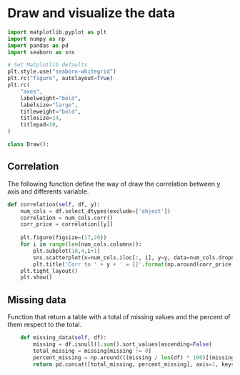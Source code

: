 # Draw and visualize the data

```python
import matplotlib.pyplot as plt
import numpy as np
import pandas as pd
import seaborn as sns

# Set Matplotlib defaults
plt.style.use("seaborn-whitegrid")
plt.rc("figure", autolayout=True)
plt.rc(
    "axes",
    labelweight="bold",
    labelsize="large",
    titleweight="bold",
    titlesize=14,
    titlepad=10,
)

class Draw():
```

## Correlation

The following function define the way of draw the correlation between y axis and differents variable.

```python
def correlation(self, df, y):
    num_cols = df.select_dtypes(exclude=['object'])
    correlation = num_cols.corr()
    corr_price = correlation[[y]]
    
    plt.figure(figsize=(17,20))
    for i in range(len(num_cols.columns)):
        plt.subplot(10,4,i+1)
        sns.scatterplot(x=num_cols.iloc[:, i], y=y, data=num_cols.dropna())
        plt.title('Corr to ' + y + ' = {}'.format(np.around(corr_price.iloc[i, 0], decimals=2)))
    plt.tight_layout()
    plt.show()
```

## Missing data

Function that return a table with a total of missing values and the percent of them respect to the total. 

```python
    def missing_data(self, df):
        missing = df.isnull().sum().sort_values(ascending=False)
        total_missing = missing[missing != 0]
        percent_missing = np.around(((missing / len(df) * 100)[(missing / len(df) * 100) != 0]), decimals=2)
        return pd.concat([total_missing, percent_missing], axis=1, keys = ['Total', 'Percent'])
```